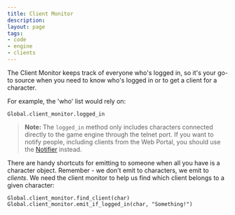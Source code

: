 ```yaml
---
title: Client Monitor
description:
layout: page
tags: 
- code
- engine
- clients
---
```


The Client Monitor keeps track of everyone who's logged in, so it's your go-to source when you need to know who's logged in or to get a client for a character.

For example, the 'who' list would rely on:

    Global.client_monitor.logged_in

> <i class="fa fa-exclamation-triangle"></i> **Note:** The `logged_in` method only includes characters connected directly to the game engine through the telnet port.  If you want to notify people, including clients from the Web Portal, you should use the [Notifier](/tutorials/code/notifications.html) instead.

There are handy shortcuts for emitting to someone when all you have is a character object.  Remember - we don't emit to characters, we emit to *clients*.  We need the client monitor to help us find which client belongs to a given character:

    Global.client_monitor.find_client(char)
    Global.client_monitor.emit_if_logged_in(char, "Something!")